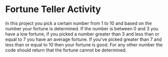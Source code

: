 # Fortune Teller Activity
In this project you pick a certain number from 1 to 10 and based on the number your fortune is determined. If the number is between 0 and 3 you have a low fortune, if you picked a number greater than 3 and less than or equal to 7 you have an average fortune. If you've picked greater than 7 and less than or equal to 10 then your fortune is good. For any other number the code should return that the fortune cannot be determined. 
